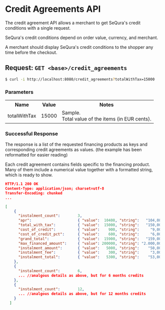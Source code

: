 # Credit Agreements API

The credit agreement API allows a merchant to get SeQura's credit conditions with a single request.

SeQura's credit conditions depend on order value, currency, and merchant.

A merchant should display SeQura's credit conditions to the shopper any time before the checkout.

## Request: `GET <base>/credit_agreements`

```bash
$ curl -i http://localhost:8080/credit_agreements?totalWithTax=15000
```

### Parameters

<table>
  <tr>
    <th>Name</th>
    <th>Value</th>
    <th>Notes</th>
  </tr>
  <tr>
    <td>totalWithTax</td>
    <td>15000</td>
    <td>Sample.<br>Total value of the items (in EUR cents).</td>
  </tr>
</table>

### Successful Response

The response is a list of the requested financing products as keys and corresponding credit agreements as values. (the example has been reformatted for easier reading)

Each credit agreement contains fields specific to the financing product. Many of them include a numerical value together with a formatted string, which is ready to show.

```json
HTTP/1.1 200 OK
Content-Type: application/json; charset=utf-8
Transfer-Encoding: chunked
...

[
    {
      "instalment_count":        3,
      "apr":                     { "value":  10408, "string":   "104,08 %" },
      "total_with_tax":          { "value":  15000, "string":   "150,00 €" },
      "cost_of_credit":          { "value":    900, "string":     "9,00 €" },
      "cost_of_credit_pct":      { "value":    600, "string":     "6,00 %" },
      "grand_total":             { "value":  15900, "string":   "159,00 €" },
      "max_financed_amount":     { "value": 200000, "string": "2.000,00 €" },
      "instalment_amount":       { "value":   5000, "string":    "50,00 €" },
      "instalment_fee":          { "value":    300, "string":     "3,00 €" },
      "instalment_total":        { "value":   5300, "string":    "53,00 €" },
    },
    {
      "instalment_count":        6,
      ... //analgous details as above, but for 6 months credits
    },
    {
      "instalment_count":        12,
      ... //analgous details as above, but for 12 months credits
    }
  ]
```

